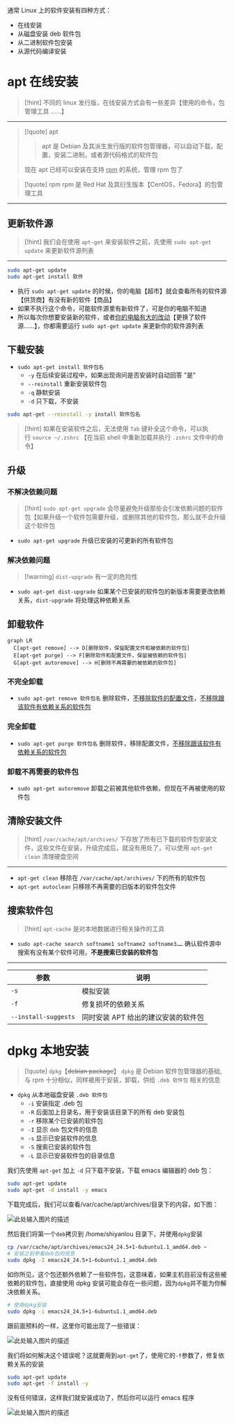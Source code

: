 通常 Linux 上的软件安装有四种方式：
- 在线安装
- 从磁盘安装 deb 软件包
- 从二进制软件包安装
- 从源代码编译安装

# apt 在线安装
>[!hint] 不同的 linux 发行版，在线安装方式会有一些差异【使用的命令，包管理工具 ……】

---

>[!quote] apt
>>apt 是 Debian 及其派生发行版的软件包管理器，可以自动下载，配置，安装二进制，或者源代码格式的软件包
>
>现在 apt 已经可以安装在支持 <u>rpm</u> 的系统，管理 rpm 包了

>[!quote] rpm
>rpm 是 Red Hat 及其衍生版本【CentOS，Fedora】的包管理工具

---

## 更新软件源
>[!hint] 我们会在使用 `apt-get` 来安装软件之前，先使用 `sudo apt-get update` 来更新软件源列表

---

```bash
sudo apt-get update
sudo apt-get install 软件 
```

- 执行 `sudo apt-get update` 的时候，你的电脑【超市】就会查看所有的软件源【供货商】有没有新的软件【商品】
- 如果不执行这个命令，可能软件源里有新软件了，可是你的电脑不知道
- 所以每次你想要安装新的软件，或者<u>你的电脑有大的改动</u>【更换了软件源……】，你都需要运行 `sudo apt-get update` 来更新你的软件源列表

## 下载安装
- `sudo apt-get install 软件包名`
	- `-y` 在后续安装过程中，如果出现询问是否安装时自动回答 "是"
	- `--reinstall` 重新安装软件包
	- `-q` 静默安装
	- `-d` 只下载，不安装

```bash
sudo apt-get --reinstall -y install 软件包名
```

>[!hint] 如果在安装软件之后，无法使用 `Tab` 键补全这个命令，可以执行 `source ~/.zshrc` 【在当前 shell 中重新加载并执行 `.zshrc` 文件中的命令】

## 升级
### 不解决依赖问题
>[!hint] `sudo apt-get upgrade` 会尽量避免升级那些会引发依赖问题的软件包【如果升级一个软件包需要升级，或删除其他的软件包，那么就不会升级这个软件包

- `sudo apt-get upgrade` 升级已安装的可更新的所有软件包

### 解决依赖问题
>[!warning] `dist-upgrade` 有一定的危险性

- `sudo apt-get dist-upgrade` 如果某个已安装的软件包的新版本需要更改依赖关系，`dist-upgrade` 将处理这种依赖关系

## 卸载软件
```mermaid
graph LR
  C[apt-get remove] --> D[删除软件，保留配置文件和被依赖的软件包]
  E[apt-get purge] --> F[删除软件和配置文件，保留被依赖的软件包]
  G[apt-get autoremove] --> H[删除不再需要的被依赖的软件包]
```

### 不完全卸载
- `sudo apt-get remove 软件包名` 删除软件，<u>不移除软件的配置文件</u>，<u>不移除跟该软件有依赖关系的软件包</u>

### 完全卸载
- `sudo apt-get purge 软件包名` 删除软件，移除配置文件，<u>不移除跟该软件有依赖关系的软件包</u>

### 卸载不再需要的软件包
- `sudo apt-get autoremove` 卸载之前被其他软件依赖，但现在不再被使用的软件包

## 清除安装文件
>[!hint] `/var/cache/apt/archives/` 下存放了所有已下载的软件包安装文件，这些文件在安装，升级完成后，就没有用处了，可以使用 `apt-get clean` 清理硬盘空间

---

- `apt-get clean` 移除在 `/var/cache/apt/archives/` 下的所有的软件包
- `apt-get autoclean` 只移除不再需要的旧版本的软件包文件

## 搜索软件包
>[!hint] `apt-cache` 是对本地数据进行相关操作的工具

- `sudo apt-cache search softname1 softname2 softname3……` 确认软件源中搜索有没有某个软件可用，**不是搜索已安装的软件包**

---

| 参数                   | 说明                   |
| -------------------- | -------------------- |
| `-s`                 | 模拟安装                 |
| `-f`                 | 修复损坏的依赖关系            |
| `--install-suggests` | 同时安装 APT 给出的建议安装的软件包 |


# dpkg 本地安装
>[!quote] `dpkg`【~~debian package~~】
>`dpkg` 是 Debian 软件包管理器的基础,与 rpm 十分相似，同样被用于安装，卸载，供给 `.deb 软件包` 相关的信息

- `dpkg` 从本地磁盘安装 `.deb 软件包`
	- `-i` 安装指定 .deb 包
	- `-R` 后面加上目录名，用于安装该目录下的所有 deb 安装包
	- `-r` 移除某个已安装的软件包
	- `-I` 显示 `deb` 包文件的信息
	- `-s` 显示已安装软件的信息
	- `-S` 搜索已安装的软件包
	- `-L` 显示已安装软件包的目录信息



我们先使用 `apt-get` 加上 `-d` 只下载不安装，下载 emacs 编辑器的 deb 包：

```bash
sudo apt-get update
sudo apt-get -d install -y emacs
```

下载完成后，我们可以查看/var/cache/apt/archives/目录下的内容，如下图：

![此处输入图片的描述](https://doc.shiyanlou.com/document-uid735639labid356timestamp1532416001019.png)

然后我们将第一个`deb`拷贝到 /home/shiyanlou 目录下，并使用`dpkg`安装

```bash
cp /var/cache/apt/archives/emacs24_24.5+1-6ubuntu1.1_amd64.deb ~
# 安装之前参看deb包的信息
sudo dpkg -I emacs24_24.5+1-6ubuntu1.1_amd64.deb
```

如你所见，这个包还额外依赖了一些软件包，这意味着，如果主机目前没有这些被依赖的软件包，直接使用 dpkg 安装可能会存在一些问题，因为`dpkg`并不能为你解决依赖关系。

```bash
# 使用dpkg安装
sudo dpkg -i emacs24_24.5+1-6ubuntu1.1_amd64.deb
```

跟前面预料的一样，这里你可能出现了一些错误：

![此处输入图片的描述](https://doc.shiyanlou.com/document-uid735639labid356timestamp1532416027450.png)

我们将如何解决这个错误呢？这就要用到`apt-get`了，使用它的`-f`参数了，修复依赖关系的安装

```bash
sudo apt-get update
sudo apt-get -f install -y
```

没有任何错误，这样我们就安装成功了，然后你可以运行 emacs 程序

![此处输入图片的描述](https://doc.shiyanlou.com/document-uid735639labid356timestamp1532416061661.png)















